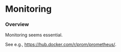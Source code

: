 # Monitoring

### Overview

Monitoring seems essential.

See e.g., https://hub.docker.com/r/prom/prometheus/. 
